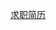 <!--
author: 小莫
date: 2016-05-14
title: 我的个人简历
tags: webback
category: 生活随笔
status: publish
summary: 我的简历
-->

[求职简历](./../img/aboutMe.doc)
